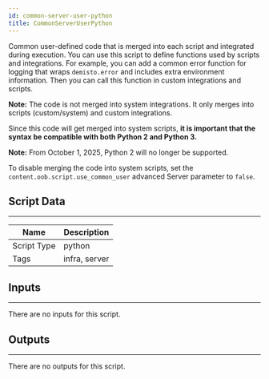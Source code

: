 ```yaml
---
id: common-server-user-python
title: CommonServerUserPython 
---
```


Common user-defined code that is merged into each script and integrated during execution. You can use this script to define functions used by scripts and integrations. For example, you can add a common error function for logging that wraps `demisto.error` and includes extra environment information. Then you can call this function in custom integrations and scripts.  

**Note:** The code is not merged into system integrations. It only merges into scripts (custom/system) and custom integrations.  

Since this code will get merged into system scripts, **it is important that the syntax be compatible with both Python 2 and Python 3.**

**Note:** From October 1, 2025, Python 2 will no longer be supported.

To disable merging the code into system scripts, set the `content.oob.script.use_common_user` advanced Server parameter to `false`.
## Script Data
---

| **Name** | **Description** |
| --- | --- |
| Script Type | python |
| Tags | infra, server |


## Inputs
---
There are no inputs for this script.

## Outputs
---
There are no outputs for this script.
